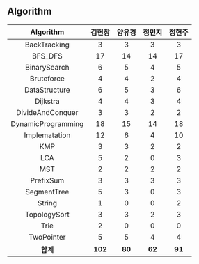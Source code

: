## Algorithm
|    Algorithm    | 김현창 | 양유경 | 정민지 | 정현주 |
| :-------------: | :----: | :----: | :----: | :----: |
|BackTracking|3|3|3|3|
|BFS_DFS|17|14|14|17|
|BinarySearch|6|5|4|5|
|Bruteforce|4|4|2|4|
|DataStructure|6|5|3|6|
|Dijkstra|4|4|3|4|
|DivideAndConquer|3|3|2|2|
|DynamicProgramming|18|15|14|18|
|Implematation|12|6|4|10|
|KMP|3|3|2|2|
|LCA|5|2|0|3|
|MST|2|2|2|2|
|PrefixSum|3|3|3|3|
|SegmentTree|5|3|0|3|
|String|1|0|0|2|
|TopologySort|3|3|2|3|
|Trie|2|0|0|0|
|TwoPointer|5|5|4|4|
| **합계** | **102**|**80**|**62**|**91**|

